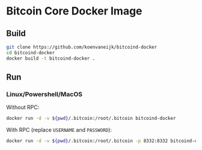 # Bitcoin Core Docker Image
## Build
```bash
git clone https://github.com/koenvaneijk/bitcoind-docker
cd bitcoind-docker
docker build -t bitcoind-docker .
``` 
## Run
### Linux/Powershell/MacOS
Without RPC:
```bash
docker run -d -v ${pwd}/.bitcoin:/root/.bitcoin bitcoind-docker
```
With RPC (replace `USERNAME` and `PASSWORD`):
```bash
docker run -d -v ${pwd}/.bitcoin:/root/.bitcoin -p 8332:8332 bitcoind-docker bitcoind -disablewallet -rpcuser=USERNAME -rpcpassword=PASSWORD
```